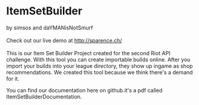 # ItemSetBuilder

by simsos and daYMANisNotSmurf
<br><br>
Check out our live demo at http://sparence.ch/
<br><br>
This is our Item Set Builder Project created for the second Riot API challenge.
With this tool you can create importable builds online.
After you import your builds into your league directory, they show up ingame as shop recommendations.
We created this tool because we think there's a demand for it. <br> 

You can find our documentation here on github.it's a pdf called ItemSetBuilderDocumentation.




